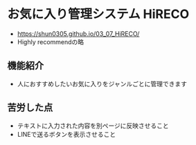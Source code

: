 # お気に入り管理システム HiRECO
- https://shun0305.github.io/03_07_HiRECO/
- Highly recommendの略

## 機能紹介
- 人におすすめしたいお気に入りをジャンルごとに管理できます

## 苦労した点
- テキストに入力された内容を別ページに反映させること
- LINEで送るボタンを表示させること